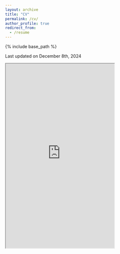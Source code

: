 ```yaml
---
layout: archive
title: "CV"
permalink: /cv/
author_profile: true
redirect_from:
  - /resume
---
```


{% include base_path %}

Last updated on December 8th, 2024

<iframe src="https://joyennn.github.io/files/resume_public_241208.pdf" width="70%" height="600px">
</iframe>

